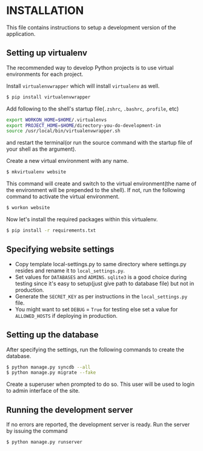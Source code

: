 INSTALLATION
============

This file contains instructions to setup a development version of the application.


Setting up virtualenv
---------------------

The recommended way to develop Python projects is to use virtual environments for each project.

Install `virtualenvwrapper` which will install `virtualenv` as well.

``` bash
$ pip install virtualenvwrapper
```

Add following to the shell's startup file(`.zshrc`, `.bashrc`, .`profile`, etc)

``` bash
export WORKON_HOME=$HOME/.virtualenvs
export PROJECT_HOME=$HOME/directory-you-do-development-in
source /usr/local/bin/virtualenvwrapper.sh
```

and restart the terminal(or run the source command with the startup file of your shell as the argument).

Create a new virtual environment with any name.

``` bash
$ mkvirtualenv website
```

This command will create and switch to the virtual environment(the name of the environment will be prepended to the shell).
If not, run the following command to activate the virtual environment.

``` bash
$ workon website
```

Now let's install the required packages within this virtualenv.

``` bash
$ pip install -r requirements.txt
```

Specifying website settings
---------------------------

- Copy template local-settings.py to same directory where settings.py resides and rename it to `local_settings.py`.
- Set values for `DATABASES` and `ADMINS`. `sqlite3` is a good choice during testing since it's easy to setup(just give path to database
  file) but not in production.
- Generate the `SECRET_KEY` as per instructions in the `local_settings.py` file.
- You might want to set `DEBUG` = `True` for testing else set a value for `ALLOWED_HOSTS` if deploying in production.


Setting up the database
-----------------------

After specifying the settings, run the following commands to create the database.

``` bash
$ python manage.py syncdb --all
$ python manage.py migrate --fake
```

Create a superuser when prompted to do so. This user will be used to login to admin interface of the site.


Running the development server
---------------------------

If no errors are reported, the development server is ready. Run the server by issuing the command

``` bash
$ python manage.py runserver
```
